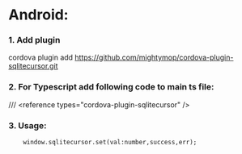 # Android:

### 1. Add plugin
cordova plugin add https://github.com/mightymop/cordova-plugin-sqlitecursor.git
### 2. For Typescript add following code to main ts file: 
/// &lt;reference types="cordova-plugin-sqlitecursor" /&gt;<br/>
### 3. Usage:
```
	window.sqlitecursor.set(val:number,success,err);
```
